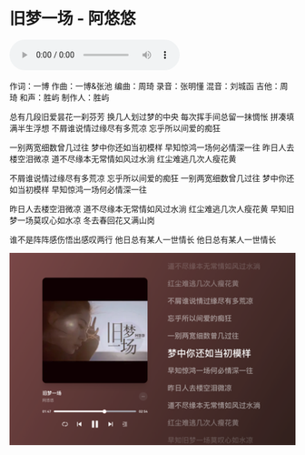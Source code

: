 # 旧梦一场 - 阿悠悠

<audio controls="controls" src="/生活漫谈/音乐/assets/旧梦一场-阿悠悠.mp3"></audio>

作词：一博
作曲：一博&张池
编曲：周琦
录音：张明懂
混音：刘城函
吉他：周琦
和声：胜屿
制作人：胜屿

总有几段旧爱昙花一刹芬芳
换几人划过梦的中央
每次挥手间总留一抹惆怅
拼凑填满半生浮想
不屑谁说情过缘尽有多荒凉
忘乎所以间爱的痴狂

一别两宽细数曾几过往
梦中你还如当初模样
早知惊鸿一场何必情深一往
昨日人去楼空泪微凉
道不尽缘本无常情如风过水淌
红尘难逃几次人瘦花黄

不屑谁说情过缘尽有多荒凉
忘乎所以间爱的痴狂
一别两宽细数曾几过往
梦中你还如当初模样
早知惊鸿一场何必情深一往

昨日人去楼空泪微凉
道不尽缘本无常情如风过水淌
红尘难逃几次人瘦花黄
早知旧梦一场莫叹心如水凉
冬去春回花又满山岗

谁不是阵阵感伤悟出感叹两行
他日总有某人一世情长
他日总有某人一世情长


![image-20240202100808019](./assets/image-20240202100808019.png)
